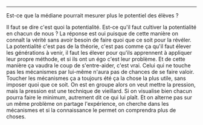 
___
Est-ce que la médiane pourrait mesurer plus le potentiel des élèves ? 

Il faut se dire c'est quoi la potentialité. Est-ce qu'il faut cultiver la potentialité en chacun de nous ?
La réponse est oui puisque de cette manière on connaît la vérité sans avoir besoin de faire quoi que ce soit pour la révéler. La potentialité c'est pas de la théorie, c'est pas comme ça qu'il faut élever les générations à venir, il faut les élever pour qu'ils apprennent à appliquer leur propre méthode, et si ils ont un égo c'est leur problème. Et de cette manière ça vaudra le coup de s'entre-aider, c'est vrai. Celui qui ne touche pas les mécanismes par lui-même n'aura pas de chances de se faire valoir. Toucher les mécanismes ça a toujours été ça la chose la plus utile, sans imposer quoi que ce soit. On est en groupe alors on veut mettre la pression, mais la pression est une technique de vieillard. Si on visualise bien chacun pourra faire le minimum, autrement dit ce qui lui plaît. Et on alterne pas sur un même problème on partage l'expérience, on cherche dans les mécanismes et si la connaissance le permet on comprendra plus de choses. 